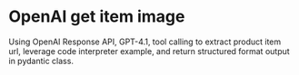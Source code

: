 # OpenAI get item image

Using OpenAI Response API, GPT-4.1, tool calling to extract product item url, leverage code interpreter example, and return structured format output in pydantic class.
